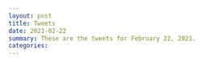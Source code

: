 ```yaml
---
layout: post
title: Tweets
date: 2021-02-22
summary: These are the tweets for February 22, 2021.
categories:
---
```


